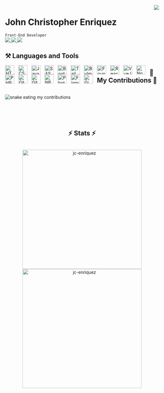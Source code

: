 <img align="right" src="https://visitor-badge.laobi.icu/badge?page_id=jc-enriquez.jc-enriquez" />

<div>
  <h1>John Christopher Enriquez</h1>
  <code>Front-End Developer</code>
</div>

<div> 
  <a href="mailto:john.christopher.enriquez.2@gmail.com">
    <img src="https://img.shields.io/badge/Gmail-333333?style=for-the-badge&logo=gmail&logoColor=red" />
  </a>
  <a href="https://www.linkedin.com/in/jc-enriquez" target="_blank">
    <img src="https://img.shields.io/badge/LinkedIn-0077B5?style=for-the-badge&logo=linkedin&logoColor=white" />
  </a>
  <a href="https://jc-enriquez.github.io" target="_blank">
     <img src="https://img.shields.io/badge/Portfolio-FF5722?style=for-the-badge&logo=todoist&logoColor=white" />
  </a>
</div>

<div>
  <h2>⚒️ Languages and Tools </h2>
  <div>
    <img align="left" width="30px" style="padding-right: 10px;" src="https://cdn.jsdelivr.net/gh/devicons/devicon/icons/html5/html5-plain.svg" alt="HTML icon" />    
    <img align="left" width="30px" style="padding-right: 10px;" src="https://cdn.jsdelivr.net/gh/devicons/devicon/icons/css3/css3-plain.svg" alt="CSS icon"/>
    <img align="left" width="30px" style="padding-right: 10px;" src="https://cdn.jsdelivr.net/gh/devicons/devicon/icons/javascript/javascript-plain.svg" alt="JavaScript icon"/> 
    <img align="left" width="30px" style="padding-right: 10px;" src="https://cdn.jsdelivr.net/gh/devicons/devicon/icons/sass/sass-original.svg" alt="SASS icon" />
    <img align="left" width="30px" style="padding-right: 10px;" src="https://cdn.jsdelivr.net/gh/devicons/devicon/icons/bootstrap/bootstrap-plain.svg" alt="Bootstrap icon" />      
    <img align="left" width="30px" style="padding-right: 10px;" src="https://cdn.jsdelivr.net/gh/devicons/devicon/icons/tailwindcss/tailwindcss-plain.svg" alt="Tailwind icon" />
    <img align="left" width="30px" style="padding-right: 10px;" src="https://cdn.jsdelivr.net/gh/devicons/devicon/icons/bulma/bulma-plain.svg" alt="Bulma icon"/>
    <img align="left" width="30px" style="padding-right: 10px;"src="https://cdn.jsdelivr.net/gh/devicons/devicon/icons/foundation/foundation-original.svg" alt="Foundation icon" />
    <img align="left" width="30px" style="padding-right: 10px;" src="https://cdn.jsdelivr.net/gh/devicons/devicon/icons/react/react-original.svg" alt="ReactJS icon"/>
    <img align="left" width="30px" style="padding-right: 10px;" src="https://cdn.jsdelivr.net/gh/devicons/devicon/icons/vuejs/vuejs-original.svg" alt="VueJS icon"/>
    <img align="left" width="30px" style="padding-right: 10px;" src="https://cdn.jsdelivr.net/gh/devicons/devicon/icons/nodejs/nodejs-original.svg" alt="NodeJS icon"/>
    <img align="left" width="30px" style="padding-right: 10px;" src="https://cdn.jsdelivr.net/gh/devicons/devicon/icons/php/php-original.svg" alt="PHP icon"/>
    <img align="left" width="30px" style="padding-right: 10px;" src="https://cdn.jsdelivr.net/gh/devicons/devicon/icons/git/git-original.svg" alt="Git icon"/>
    <img align="left" width="30px" style="padding-right: 10px;" src="https://cdn.jsdelivr.net/gh/devicons/devicon/icons/github/github-original.svg" alt="Github icon" />
    <img align="left" width="30px" style="padding-right: 10px;" src="https://cdn.jsdelivr.net/gh/devicons/devicon/icons/npm/npm-original-wordmark.svg" alt="NPM icon" />
    <img align="left" width="30px" style="padding-right: 10px;" src="https://cdn.jsdelivr.net/gh/devicons/devicon/icons/photoshop/photoshop-plain.svg" alt="Photoshop icon"/>
    <img align="left" width="30px" style="padding-right: 10px;" src="https://cdn.jsdelivr.net/gh/devicons/devicon/icons/figma/figma-original.svg" alt="Figma icon" />
    <img align="left" width="30px" style="padding-right: 10px;" src="https://cdn.jsdelivr.net/gh/devicons/devicon/icons/gimp/gimp-original.svg" alt="Gimp icon" />
                              
  </div>
</div>

<div>
  <h2>🐍 My Contributions 🐍</h2>
  <br>
  <img alt="snake eating my contributions" src="https://raw.githubusercontent.com/jc-enriquez/jc-enriquez/output/github-contribution-grid-snake.svg" />
  
  <br/><br/><br/>
</div>

<h2 align="center">⚡ Stats ⚡</h2>
<br>
<div align="center">
  <img width=390 src="https://github-readme-stats.vercel.app/api?username=jc-enriquez&show_icons=true&locale=en" alt="jc-enriquez" />
  <img width=390 src="https://github-readme-streak-stats.herokuapp.com/?user=jc-enriquez&" alt="jc-enriquez" />
</div>



